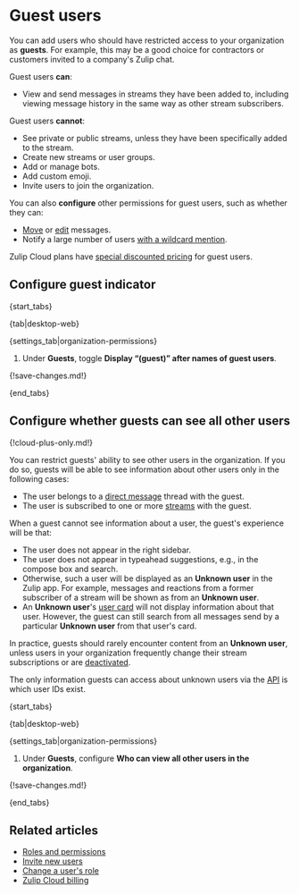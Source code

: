 # Guest users

You can add users who should have restricted access to your organization as
**guests**. For example, this may be a good choice for contractors or customers
invited to a company's Zulip chat.

Guest users **can**:

- View and send messages in streams they have been added to, including viewing
  message history in the same way as other stream subscribers.

Guest users **cannot**:

- See private or public streams, unless they have been specifically added to the stream.
- Create new streams or user groups.
- Add or manage bots.
- Add custom emoji.
- Invite users to join the organization.

You can also **configure** other permissions for guest users, such as whether they
can:

- [Move](/help/restrict-moving-messages) or
  [edit](/help/restrict-message-editing-and-deletion) messages.
- Notify a large number of users [with a wildcard
  mention](/help/restrict-wildcard-mentions).

Zulip Cloud plans have [special discounted
pricing](/help/zulip-cloud-billing#temporary-users-and-guests) for guest users.

## Configure guest indicator

{start_tabs}

{tab|desktop-web}

{settings_tab|organization-permissions}

1. Under **Guests**, toggle **Display “(guest)” after names of guest users**.

{!save-changes.md!}

{end_tabs}

## Configure whether guests can see all other users

{!cloud-plus-only.md!}

You can restrict guests' ability to see other users in the organization. If you
do so, guests will be able to see information about other users only in the
following cases:

- The user belongs to a [direct message](/help/direct-messages) thread with the
  guest.
- The user is subscribed to one or more [streams](/help/streams-and-topics) with
  the guest.

When a guest cannot see information about a user, the guest's experience will be
that:

- The user does not appear in the right sidebar.
- The user does not appear in typeahead suggestions, e.g., in the compose box
  and search.
- Otherwise, such a user will be displayed as an **Unknown user** in the Zulip
  app. For example, messages and reactions from a former subscriber of a stream
  will be shown as from an **Unknown user**.
- An **Unknown user**'s [user card](/help/user-cards) will not display
  information about that user. However, the guest can still search from all
  messages send by a particular **Unknown user** from that user's card.

In practice, guests should rarely encounter content from an **Unknown user**,
unless users in your organization frequently change their stream subscriptions
or are [deactivated](/help/deactivate-or-reactivate-a-user).

The only information guests can access about unknown users via the [API](/api)
is which user IDs exist.

{start_tabs}

{tab|desktop-web}

{settings_tab|organization-permissions}

1. Under **Guests**, configure **Who can view all other users in the
   organization**.

{!save-changes.md!}

{end_tabs}

## Related articles

* [Roles and permissions](/help/roles-and-permissions)
* [Invite new users](/help/invite-new-users)
* [Change a user's role](/help/change-a-users-role)
* [Zulip Cloud billing](/help/zulip-cloud-billing)
